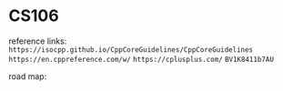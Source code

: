 # CS106

reference links:
`https://isocpp.github.io/CppCoreGuidelines/CppCoreGuidelines`
`https://en.cppreference.com/w/`
`https://cplusplus.com/`
`BV1K8411b7AU`

road map:

